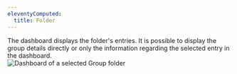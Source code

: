```yaml
---
eleventyComputed:
  title: Folder
---
```

The dashboard displays the folder's entries. It is possible to display the group details directly or only the information regarding the selected entry in the dashboard.  
![Dashboard of a selected Group folder](https://webdevolutions.azureedge.net/docs/en/rdm/mac/clip10178.png) 
